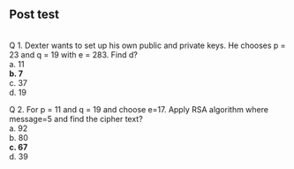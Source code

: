 ## Post test
<br>
Q 1. Dexter wants to set up his own public and private keys. He chooses p = 23 and q = 19 with e = 283. Find d?<br>
a. 11<br></b>
<b>b. 7<br></b>
c. 37<br>
d. 19<br>

Q 2. For p = 11 and q = 19 and choose e=17. Apply RSA algorithm where message=5 and find the cipher text?<br>
a. 92<br>
b. 80<br>
<b>c. 67<br></b>
d. 39<br>
